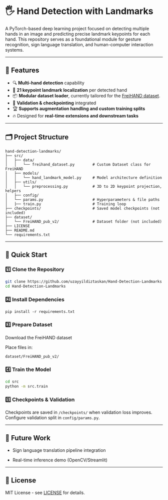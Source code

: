 # 🖐️ Hand Detection with Landmarks

A PyTorch-based deep learning project focused on detecting multiple hands in an image and predicting precise landmark keypoints for each hand. This repository serves as a foundational module for gesture recognition, sign language translation, and human-computer interaction systems.

---

## 🚀 Features

- 🔍 **Multi-hand detection** capability
- 🎯 **21 keypoint landmark localization** per detected hand
- 📦 **Modular dataset loader**, currently tailored for the [FreiHAND dataset](https://lmb.informatik.uni-freiburg.de/projects/freihand/).
- 💾 **Validation & checkpointing** integrated
- 🏆 **Supports augmentation handling and custom training splits**
- 🔥 Designed for **real-time extensions and downstream tasks**

---

## 🗂️ Project Structure
```
hand-detection-landmarks/
├── src/
│   ├── data/
│   │   └── freihand_dataset.py        # Custom Dataset class for FreiHAND
│   ├── models/
│   │   └── hand_landmark_model.py     # Model architecture definition
│   ├── utils/
│   │   └── preprocessing.py           # 3D to 2D keypoint projection, helpers
│   ├── config/
│   └── params.py                      # Hyperparameters & file paths
│   ├── train.py                       # Training loop
├── checkpoints/                       # Saved model checkpoints (not included)
├── dataset/
│   └── FreiHAND_pub_v2/               # Dataset folder (not included)
├── LICENSE
├── README.md
└── requirements.txt
```

---

## 🏁 Quick Start

### 1️⃣ Clone the Repository
```bash
git clone https://github.com/uzayyildiztaskan/Hand-Detection-Landmarks
cd Hand-Detection-Landmarks
```
### 2️⃣ Install Dependencies
```
pip install -r requirements.txt
```
### 3️⃣ Prepare Dataset
Download the FreiHAND dataset

Place files in:

```
dataset/FreiHAND_pub_v2/
```
### 4️⃣ Train the Model
```bash
cd src
python -m src.train
```
### 5️⃣ Checkpoints & Validation
Checkpoints are saved in ```/checkpoints/``` when validation loss improves. Configure validation split in ```config/params.py```.

---

## 📌 Future Work

* Sign language translation pipeline integration

* Real-time inference demo (OpenCV/Streamlit)

---

## 📜 License
MIT License - see [LICENSE](https://github.com/uzayyildiztaskan/Hand-Detection-Landmarks/blob/main/LICENSE) for details.
